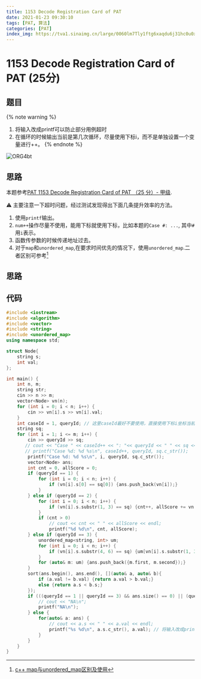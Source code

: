 ```yaml
---
title: 1153 Decode Registration Card of PAT
date: 2021-01-23 09:30:10
tags: [PAT, 算法]
categories: [PAT]
index_img: https://tva1.sinaimg.cn/large/0060lm7Tly1ftg6xaqdu6j31hc0u0x4k.jpg
---
```


# 1153 Decode Registration Card of PAT (25分)

## 题目

{% note warning %}
1. 将输入改成printf可以防止部分用例超时
2. 在循环的时候输出当前是第几次循环，尽量使用下标i，而不是单独设置一个变量进行++。
{% endnote %}

![ORG4bt](https://gitee.com/yoyhm/oss/raw/master/uPic/ORG4bt.png)

## 思路

本题参考[PAT 1153 Decode Registration Card of PAT （25 分）- 甲级](https://blog.csdn.net/liuchuo/article/details/84973049).

⚠️ 主要注意一下超时问题，经过测试发现得出下面几条提升效率的方法。

1. 使用`printf`输出。
2. `num++`操作尽量不使用，能用下标就使用下标，比如本题的`Case #: ...`, 其中`#`用`i`表示。
3. 函数传参数的时候传递地址过去。
4. 对于`map`和`unordered_map`,在要求时间优先的情况下，使用`unordered_map`.二者区别可参考[^1]

## 思路

## 代码


```C++
#include <iostream>
#include <algorithm>
#include <vector>
#include <string>
#include <unordered_map>
using namespace std;

struct Node{
    string s;
    int val;
};

int main() {
    int n, m;
    string str;
    cin >> n >> m;
    vector<Node> vn(n);
    for (int i = 0; i < n; i++) {
        cin >> vn[i].s >> vn[i].val;
    }
    int caseId = 1, queryId; // 这里caseId最好不要使用，直接使用下标i坐标当前示例
    string sq;
    for (int i = 1; i <= m; i++) {
        cin >> queryId >> sq;
       // cout << "Case " << caseId++ << ": "<< queryId << " " << sq << endl;
       // printf("Case %d: %d %s\n", caseId++, queryId, sq.c_str());
        printf("Case %d: %d %s\n", i, queryId, sq.c_str());
        vector<Node> ans;
        int cnt = 0, allScore = 0;
        if (queryId == 1) {
            for (int i = 0; i < n; i++) {
                if (vn[i].s[0] == sq[0]) {ans.push_back(vn[i]);}
            }
        } else if (queryId == 2) {
            for (int i = 0; i < n; i++) {
                if (vn[i].s.substr(1, 3) == sq) {cnt++, allScore += vn[i].val;}
            }
            if (cnt > 0)
                // cout << cnt << " " << allScore << endl;
                printf("%d %d\n", cnt, allScore);
        } else if (queryId == 3) {
            unordered_map<string, int> um;
            for (int i = 0; i < n; i++) {
                if (vn[i].s.substr(4, 6) == sq) {um[vn[i].s.substr(1, 3)]++;} // 把班级号作为key,人数作为val
            }
            for (auto& m: um) {ans.push_back({m.first, m.second});}
        }
        sort(ans.begin(), ans.end(), [](auto& a, auto& b){
            if (a.val != b.val) {return a.val > b.val;}
            else {return a.s < b.s;}
        });
        if (((queryId == 1 || queryId == 3) && ans.size() == 0) || (queryId == 2 && cnt == 0)) {
            // cout << "NA\n";
            printf("NA\n");
        } else {
            for(auto& a: ans) {
                // cout << a.s << " " << a.val << endl;
                printf("%s %d\n", a.s.c_str(), a.val); // 将输入改成printf可以提升效率
            }
        }
    }
}
```

[^1]: [c++ map与unordered_map区别及使用](https://blog.csdn.net/qq_21997625/article/details/84672775)
